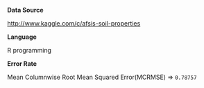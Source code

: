 **Data Source**

http://www.kaggle.com/c/afsis-soil-properties

**Language**

R programming

**Error Rate**

Mean Columnwise Root Mean Squared Error(MCRMSE) => `0.78757`
